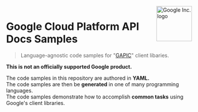 <img src="https://avatars0.githubusercontent.com/u/1342004?v=3&s=96" alt="Google Inc. logo" title="Google" align="right" height="96" width="96"/>

# Google Cloud Platform API Docs Samples
> Language-agnostic code samples for "[GAPIC](https://github.com/googleapis/gapic-generator)" client libaries.

**This is not an officially supported Google product.**

The code samples in this repository are authored in **YAML.**  
The code samples are then be **generated** in one of many programming languages.  
The code samples demonstrate how to accomplish **common tasks** using Google's client libraries.
